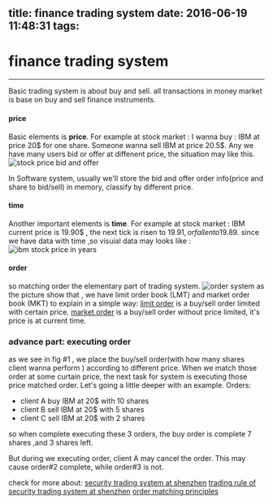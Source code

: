 title: finance trading system
date: 2016-06-19 11:48:31
tags:
---
# finance trading system

---


Basic trading system is about buy and sell. all transactions in money market is base on buy and sell finance instruments.

#### price

Basic elements is **price**. For example at stock market : I wanna buy : IBM  at price 20$ for one share. Someone wanna sell IBM at price 20.5$.
Any we have many users bid or offer at diffenent price, the situation may like this.
![stock price bid and offer][1]

In Software system, usually we'll store the bid and offer order info(price and share to bid/sell) in memory, classify by different price.

#### time

Another important elements is **time**. For example at stock market : IBM current price is 19.90$ , the next tick is risen to 19.91$, or fallen to 19.89$.
since we have data with time ,so visuial data may looks like :
![ibm stock price in years][2]

#### order 
so matching order the elementary part of trading system. 
![order system][3]
as the picture show that ,  we have limit order book (LMT) and market order book (MKT)
to explain in a simple way: 
[limit order][4] is a buy/sell order limited with certain price.
[market order][5] is a buy/sell order without price limited, it's price is at current time.

### advance part: executing order
as we see in fig #1 , we place the buy/sell order(with how many shares client wanna perform ) according to different price.
When we match those order at some curtain price, the next task for system is executing those price matched order.
Let's going a little deeper with an example. 
Orders: 

 - client A buy IBM at 20$ with 10 shares
 - client B sell IBM at 20$ with 5 shares
 - client C sell IBM at 20$ with 2 shares

so when complete executing these 3 orders, the buy order is complete 7 shares ,and 3 shares left.

But during we executing order,  client A  may cancel the order. This may cause order#2 complete, while order#3 is not.

check for more about:
[security trading system at shenzhen][6]
[trading rule of security trading system at shenzhen][7]
[order matching principles][8]


  [1]: http://www.onestepremoved.com/wp-content/uploads/2013/08/limit-order-book-pretrade-1024x622.png
  [2]: https://media.ycharts.com/charts/dc38386e4b610c3463cec05b08f149db.png
  [3]: https://www.ece.cmu.edu/~ece749/teams-06/team3/images/flow_chart_FTEX.jpg
  [4]: http://www.investopedia.com/university/intro-to-order-types/limit-orders.asp
  [5]: http://www.investopedia.com/university/intro-to-order-types/market-orders.asp
  [6]: http://www.szse.cn/
  [7]: http://www.szse.cn/UpFiles/largepdf/20160429091100.pdf
  [8]: http://www.eurexchange.com/exchange-en/trading/market-model/matching-principles
